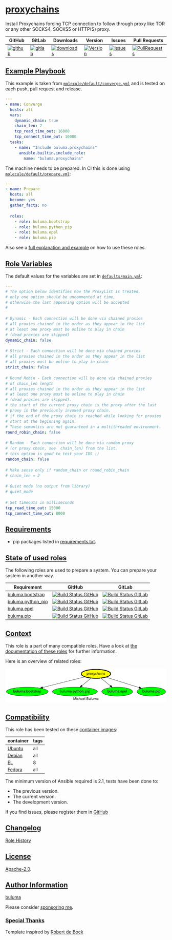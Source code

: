 # [proxychains](#proxychains)

Install Proxychains forcing TCP connection to follow through proxy like TOR or any other SOCKS4, SOCKS5 or HTTP(S) proxy.

|GitHub|GitLab|Downloads|Version|Issues|Pull Requests|
|------|------|-------|-------|------|-------------|
|[![github](https://github.com/buluma/ansible-role-proxychains/workflows/Ansible%20Molecule/badge.svg)](https://github.com/buluma/ansible-role-proxychains/actions)|[![gitlab](https://gitlab.com/shadowwalker/ansible-role-proxychains/badges/master/pipeline.svg)](https://gitlab.com/shadowwalker/ansible-role-proxychains)|[![downloads](https://img.shields.io/ansible/role/d/4808)](https://galaxy.ansible.com/buluma/proxychains)|[![Version](https://img.shields.io/github/release/buluma/ansible-role-proxychains.svg)](https://github.com/buluma/ansible-role-proxychains/releases/)|[![Issues](https://img.shields.io/github/issues/buluma/ansible-role-proxychains.svg)](https://github.com/buluma/ansible-role-proxychains/issues/)|[![PullRequests](https://img.shields.io/github/issues-pr-closed-raw/buluma/ansible-role-proxychains.svg)](https://github.com/buluma/ansible-role-proxychains/pulls/)|

## [Example Playbook](#example-playbook)

This example is taken from [`molecule/default/converge.yml`](https://github.com/buluma/ansible-role-proxychains/blob/master/molecule/default/converge.yml) and is tested on each push, pull request and release.

```yaml
---
- name: Converge
  hosts: all
  vars:
    dynamic_chain: true
    chain_len: 2
    tcp_read_time_out: 16000
    tcp_connect_time_out: 10000
  tasks:
    - name: "Include buluma.proxychains"
      ansible.builtin.include_role:
        name: "buluma.proxychains"
```

The machine needs to be prepared. In CI this is done using [`molecule/default/prepare.yml`](https://github.com/buluma/ansible-role-proxychains/blob/master/molecule/default/prepare.yml):

```yaml
---
- name: Prepare
  hosts: all
  become: yes
  gather_facts: no

  roles:
    - role: buluma.bootstrap
    - role: buluma.python_pip
    - role: buluma.epel
    - role: buluma.pip
```

Also see a [full explanation and example](https://buluma.github.io/how-to-use-these-roles.html) on how to use these roles.

## [Role Variables](#role-variables)

The default values for the variables are set in [`defaults/main.yml`](https://github.com/buluma/ansible-role-proxychains/blob/master/defaults/main.yml):

```yaml
---
# The option below identifies how the ProxyList is treated.
# only one option should be uncommented at time,
# otherwise the last appearing option will be accepted
#

# Dynamic - Each connection will be done via chained proxies
# all proxies chained in the order as they appear in the list
# at least one proxy must be online to play in chain
# (dead proxies are skipped)
dynamic_chain: false

# Strict - Each connection will be done via chained proxies
# all proxies chained in the order as they appear in the list
# all proxies must be online to play in chain
strict_chain: false

# Round Robin - Each connection will be done via chained proxies
# of chain_len length
# all proxies chained in the order as they appear in the list
# at least one proxy must be online to play in chain
# (dead proxies are skipped).
# the start of the current proxy chain is the proxy after the last
# proxy in the previously invoked proxy chain.
# if the end of the proxy chain is reached while looking for proxies
# start at the beginning again.
# These semantics are not guaranteed in a multithreaded environment.
round_robin_chain: false

# Random - Each connection will be done via random proxy
# (or proxy chain, see  chain_len) from the list.
# this option is good to test your IDS :)
random_chain: false

# Make sense only if random_chain or round_robin_chain
# chain_len = 2

# Quiet mode (no output from library)
# quiet_mode

# Set timeouts in milliseconds
tcp_read_time_out: 15000
tcp_connect_time_out: 8000
```

## [Requirements](#requirements)

- pip packages listed in [requirements.txt](https://github.com/buluma/ansible-role-proxychains/blob/master/requirements.txt).

## [State of used roles](#state-of-used-roles)

The following roles are used to prepare a system. You can prepare your system in another way.

| Requirement | GitHub | GitLab |
|-------------|--------|--------|
|[buluma.bootstrap](https://galaxy.ansible.com/buluma/bootstrap)|[![Build Status GitHub](https://github.com/buluma/ansible-role-bootstrap/workflows/Ansible%20Molecule/badge.svg)](https://github.com/buluma/ansible-role-bootstrap/actions)|[![Build Status GitLab](https://gitlab.com/shadowwalker/ansible-role-bootstrap/badges/master/pipeline.svg)](https://gitlab.com/shadowwalker/ansible-role-bootstrap)|
|[buluma.python_pip](https://galaxy.ansible.com/buluma/python_pip)|[![Build Status GitHub](https://github.com/buluma/ansible-role-python_pip/workflows/Ansible%20Molecule/badge.svg)](https://github.com/buluma/ansible-role-python_pip/actions)|[![Build Status GitLab](https://gitlab.com/shadowwalker/ansible-role-python_pip/badges/master/pipeline.svg)](https://gitlab.com/shadowwalker/ansible-role-python_pip)|
|[buluma.epel](https://galaxy.ansible.com/buluma/epel)|[![Build Status GitHub](https://github.com/buluma/ansible-role-epel/workflows/Ansible%20Molecule/badge.svg)](https://github.com/buluma/ansible-role-epel/actions)|[![Build Status GitLab](https://gitlab.com/shadowwalker/ansible-role-epel/badges/master/pipeline.svg)](https://gitlab.com/shadowwalker/ansible-role-epel)|
|[buluma.pip](https://galaxy.ansible.com/buluma/pip)|[![Build Status GitHub](https://github.com/buluma/ansible-role-pip/workflows/Ansible%20Molecule/badge.svg)](https://github.com/buluma/ansible-role-pip/actions)|[![Build Status GitLab](https://gitlab.com/shadowwalker/ansible-role-pip/badges/master/pipeline.svg)](https://gitlab.com/shadowwalker/ansible-role-pip)|

## [Context](#context)

This role is a part of many compatible roles. Have a look at [the documentation of these roles](https://buluma.github.io/) for further information.

Here is an overview of related roles:

![dependencies](https://raw.githubusercontent.com/buluma/ansible-role-proxychains/png/requirements.png "Dependencies")

## [Compatibility](#compatibility)

This role has been tested on these [container images](https://hub.docker.com/u/buluma):

|container|tags|
|---------|----|
|[Ubuntu](https://hub.docker.com/repository/docker/buluma/ubuntu/general)|all|
|[Debian](https://hub.docker.com/repository/docker/buluma/debian/general)|all|
|[EL](https://hub.docker.com/repository/docker/buluma/enterpriselinux/general)|8|
|[Fedora](https://hub.docker.com/repository/docker/buluma/fedora/general)|all|

The minimum version of Ansible required is 2.1, tests have been done to:

- The previous version.
- The current version.
- The development version.

If you find issues, please register them in [GitHub](https://github.com/buluma/ansible-role-proxychains/issues)

## [Changelog](#changelog)

[Role History](https://github.com/buluma/ansible-role-proxychains/blob/master/CHANGELOG.md)

## [License](#license)

[Apache-2.0](https://github.com/buluma/ansible-role-proxychains/blob/master/LICENSE).

## [Author Information](#author-information)

[buluma](https://buluma.github.io/)

Please consider [sponsoring me](https://github.com/sponsors/buluma).

### [Special Thanks](#special-thanks)

Template inspired by [Robert de Bock](https://github.com/robertdebock)
